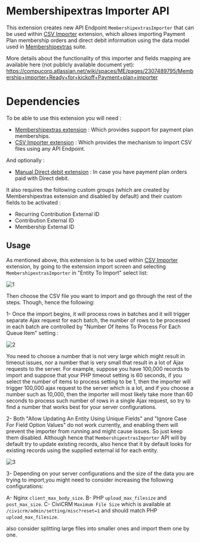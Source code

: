 # Membershipextras Importer API

This extension creates new API Endpoint `MembershipextrasImporter` that can be used within [CSV Importer](https://github.com/eileenmcnaughton/nz.co.fuzion.csvimport) extension,
which allows importing Payment Plan membership orders and direct debit information using the data model used in [Membershipextras](https://github.com/compucorp/uk.co.compucorp.membershipextras) suite.

More details about the functionality of this importer and fields mapping are available here (not publicly available document yet): 
https://compucorp.atlassian.net/wiki/spaces/ME/pages/2307489795/Membership+importer+Ready+for+kickoff+Payment+plan+importer

# Dependencies
To be able to use this extension you will need : 

- [Membershipextras extension](https://github.com/compucorp/uk.co.compucorp.membershipextras) : Which provides support for payment plan memberships.
- [CSV Importer extension](https://github.com/eileenmcnaughton/nz.co.fuzion.csvimport) : Which provides the mechanism to import CSV files using any API Endpoint.

And optionally : 
- [Manual Direct debit extension](https://github.com/compucorp/uk.co.compucorp.manualdirectdebit) : In case you have payment plan orders paid with Direct debit.


It also requires the following custom groups (which are created by Membershipextras extension and disabled by default) and their custom fields to be activated : 

- Recurring Contribution External ID
- Contribution External ID
- Membership External ID

## Usage

As mentioned above, this extension is to be used within  [CSV Importer](https://github.com/eileenmcnaughton/nz.co.fuzion.csvimport) extension, by going
to the extension import screen and selecting `MembershipextrasImporter` in "Entity To Import" select list:

![1](https://user-images.githubusercontent.com/6275540/115318172-e0d96d00-a185-11eb-9350-704a0f2370c6.png)

Then choose the CSV file you want to import and go through the rest of the steps. Though, hence the following:

1- Once the import begins, it will process rows in batches and it will trigger separate Ajax request for each batch, the number of rows to be processed
in each batch are controlled by "Number Of Items To Process For Each Queue Item" setting : 

![2](https://user-images.githubusercontent.com/6275540/115318178-e3d45d80-a185-11eb-909e-5e8a425dbdd8.png)

You need to choose a number that is not very large which might result in timeout issues, nor a number that is very small that result in a lot of Ajax
requests to the server. For example, suppose you have 100,000 records to import and suppose that your PHP timeout setting is 60 seconds, if you select 
the number of items to process setting to be 1, then the importer will trigger 100,000 ajax request to the server which is a lot, and if you choose a number
such as 10,000, then the importer will most likely take more than 60 seconds to process such number of rows in a single Ajax request, so try to find a number
that works best for your server configurations.

2- Both "Allow Updating An Entity Using Unique Fields" and "Ignore Case For Field Option Values" do not work currently, and enabling them will prevent the importer
from running and might cause issues. So just keep them disabled. Although hence that `MembershipextrasImporter` API will by default try
to update existing records, also hence that it by default looks for existing records using the supplied external id for each entity.

![3](https://user-images.githubusercontent.com/6275540/115318186-eb940200-a185-11eb-89a3-8766f4125e70.png)

3- Depending on your server configurations and the size of the data you are trying to import,you might need to consider increasing 
the following configurations:

A- Nginx `client_max_body_size`.
B- PHP `upload_max_filesize` and `post_max_size`.
C- CiviCRM `Maximum File Size` which is available at `/civicrm/admin/setting/misc?reset=1` and should match PHP `upload_max_filesize`.

also consider splitting large files into smaller ones and import them one by one.
